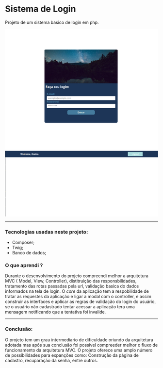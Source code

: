 # Sistema de Login

Projeto de um sistema basico de login em php. 

![ScreenShot-01](screenshot/screenshot01.png "Tela de login")
![ScreenShot-02](screenshot/screenshot02.png "Tela do Dashboar")

----------

### **Tecnologias usadas neste projeto:**

- Composer;
- Twig;
- Banco de dados; 

### **O que aprendi ?**

Durante o desenvolvimento do projeto compreendi melhor a arquitetura MVC ( Model, View, Controller), distitruição das responsbilidades, tratamento das rotas passadas pela url, validação basica do dados informados na tela de login.
O *core* da aplicação tem a respobilidade de tratar as requestes da aplicação e ligar a modal com o controller, e assim construir as interfaces e aplicar as regras de validação do login do usuário, se o usuário não cadastrado tentar acessar a aplicação tera uma mensagem notificando que a tentativa foi invalide.

----------

### **Conclusão:**

O projeto tem um grau intermediario de dificuldade oriundo da arquitetura adotada mas após sua conclusão foi possivel compreeder melhor o fluxo de funcionamento da arquitetura MVC. O projeto oferece uma amplo número de possibilidades para expanções como: Construção da página de cadastro, recuparação da senha, entre outros. 
  